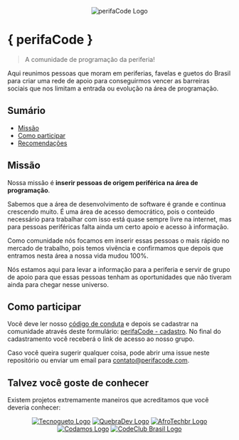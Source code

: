 <p align="center">
    <img src="assets/logos/perifaCode.png" alt="perifaCode Logo">
</p>

# { perifaCode }

> A comunidade de programação da periferia!

Aqui reunimos pessoas que moram em periferias, favelas e guetos do Brasil para criar uma rede de apoio para conseguirmos vencer as barreiras sociais que nos limitam a entrada ou evolução na área de programação.

## Sumário

- [Missão](#missão)
- [Como participar](#como-participar)
- [Recomendações](#talvez-você-goste-de-conhecer)

## Missão

Nossa missão é **inserir pessoas de origem periférica na área de programação**.

Sabemos que a área de desenvolvimento de software é grande e continua crescendo muito. É uma área de acesso democrático, pois o conteúdo necessário para trabalhar com isso está quase sempre livre na internet, mas para pessoas periféricas falta ainda um certo apoio e acesso à informação.

Como comunidade nós focamos em inserir essas pessoas o mais rápido no mercado de trabalho, pois temos vivência e confirmamos que depois que entramos nesta área a nossa vida mudou 100%.

Nós estamos aqui para levar a informação para a periferia e servir de grupo de apoio para que essas pessoas tenham as oportunidades que não tiveram ainda para chegar nesse universo.

## Como participar

Você deve ler nosso [código de conduta](CONDUCT.md) e depois se cadastrar na comunidade através deste formulário: [perifaCode - cadastro](http://bit.ly/cadastro-perifacode). No final do cadastramento você receberá o link de acesso ao nosso grupo.

Caso você queira sugerir qualquer coisa, pode abrir uma issue neste repositório ou enviar um email para contato@perifacode.com.

## Talvez você goste de conhecer

Existem projetos extremamente maneiros que acreditamos que você deveria conhecer:

<p align="center">
    <a href="https://www.tecnogueto.com.br"><img src="assets/logos/tecnogueto.png" alt="Tecnogueto Logo"></a>
    <a href="https://www.quebradev.com.br"><img src="assets/logos/quebradev.png" alt="QuebraDev Logo"></a>
    <a href="https://twitter.com/afrotechbr"><img src="assets/logos/afrotechbr.png" alt="AfroTechbr Logo"></a>
    <a href="https://www.codamos.club/"><img src="assets/logos/codamos.png" alt="Codamos Logo"></a>
    <a href="https://www.codeclubbrasil.org.br/"><img src="assets/logos/codeclubbrasil.png" alt="CodeClub Brasil Logo"></a>
</p>
